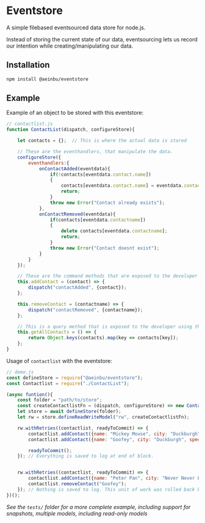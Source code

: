 # Eventstore
A simple filebased eventsourced data store for node.js.

Instead of storing the current state of our data, eventsourcing lets us record our intention while creating/manipulating our data.

## Installation

```bash
npm install @aeinbu/eventstore
```

## Example

Example of an object to be stored with this eventstore:

```javascript
// contactlist.js
function ContactList(dispatch, configureStore){

	let contacts = {};  // This is where the actual data is stored

	// These are the eventhandlers, that manipulate the data.
	configureStore({
		eventhandlers:{
			onContactAdded(eventdata){
				if(!contacts[eventdata.contact.name])
				{
					contacts[eventdata.contact.name] = eventdata.contact;
					return;
				}
				throw new Error("Contact already exists");
			},
			onContactRemoved(eventdata){
				if(contacts[eventdata.contactname])
				{
					delete contacts[eventdata.contactname];
					return;
				}
				throw new Error("Contact doesnt exist");			
			}
		}
	});

	// These are the command methods that are exposed to the developer using this class
	this.addContact = (contact) => {
		dispatch("contactAdded", {contact});
	};

	this.removeContact = (contactname) => {
		dispatch("contactRemoved", {contactname});
	};

	// This is a query method that is exposed to the developer using this class
	this.getAllContacts = () => {
		return Object.keys(contacts).map(key => contacts[key]);
	};
}
```

Usage of `contactlist` with the eventstore:

```javascript
// demo.js
const defineStore = require("@aeinbu/eventstore");
const Contactlist = require("./ContactList");

(async funtion(){
	const folder = "path/to/store";
	const createContactlistFn = (dispatch, configureStore) => new Contactlist(dispatch, configureStore);
	let store = await defineStore(folder);
	let rw = store.defineReadWriteModel("rw", createContactlistFn);

	rw.withRetries((contactlist, readyToCommit) => {
		contactlist.addContact({name: "Mickey Mouse", city: "Duckburgh", species: "Mouse"});
		contactlist.addContact({name: "Goofey", city: "Duckburgh", species: "Dog"});

		readyToCommit();
	}); // Everything is saved to log at end of block.


	rw.withRetries((contactlist, readyToCommit) => {
		contactlist.addContact({name: "Peter Pan", city: "Never Never Land", species: "Boy"});
		contactlist.removeContact("Goofey");
	}); // Nothing is saved to log. This unit of work was rolled back because no call was made to readyToCommit().
})();
```

_See the `tests/` folder for a more complete example, including support for snapshots, multiple models, including read-only models_
